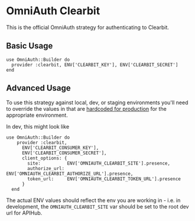 # OmniAuth Clearbit

This is the official OmniAuth strategy for authenticating to Clearbit.

## Basic Usage

    use OmniAuth::Builder do
      provider :clearbit, ENV['CLEARBIT_KEY'], ENV['CLEARBIT_SECRET']
    end

## Advanced Usage

To use this strategy against local, dev, or staging environments you'll need to
override the values in that are [hardcoded for production](lib/omniauth/strategies/clearbit.rb#L4:L8) for the appropriate environment.

In dev, this might look like

    use OmniAuth::Builder do
        provider :clearbit,
          ENV['CLEARBIT_CONSUMER_KEY'],
          ENV['CLEARBIT_CONSUMER_SECRET'],
          client_options: {
            site:          ENV['OMNIAUTH_CLEARBIT_SITE'].presence,
            authorize_url: ENV['OMNIAUTH_CLEARBIT_AUTHORIZE_URL'].presence,
            token_url:     ENV['OMNIAUTH_CLEARBIT_TOKEN_URL'].presence
          }
      end

The actual ENV values should reflect the env you are working in - i.e. in development,
the `OMNIAUTH_CLEARBIT_SITE` var should be set to the root dev url for APIHub.
